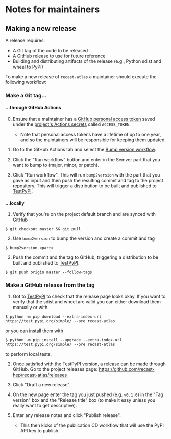 # Notes for maintainers

## Making a new release

A release requires:
* A Git tag of the code to be released
* A GitHub release to use for future reference
* Building and distributing artifacts of the release (e.g., Python sdist and wheel to PyPI)

To make a new release of `recast-atlas` a maintainer should execute the following workflow:

### Make a Git tag...

#### ...through GitHub Actions

0. Ensure that a maintainer has a [GitHub personal access token][GitHub PAT] saved under the [project's Actions secrets](https://github.com/recast-hep/recast-atlas/settings/secrets/actions) called `ACCESS_TOKEN`.
   - Note that personal access tokens have a lifetime of up to one year, and so the maintainers will be responsible for keeping them updated.

1. Go to the GitHub Actions tab and select the [Bump version workflow][bump version workflow].

2. Click the "Run workflow" button and enter in the Semver part that you want to bump to (major, minor, or patch).

3. Click "Run workflow". This will run `bump2version` with the part that you gave as input and then push the resulting commit and tag to the project repository.
This will trigger a distribution to be built and published to [TestPyPI][TestPyPI].

[GitHub PAT]: https://docs.github.com/en/authentication/keeping-your-account-and-data-secure/creating-a-personal-access-token
[bump version workflow]: https://github.com/recast-hep/recast-atlas/actions/workflows/bump-version.yml
[TestPyPI]: https://test.pypi.org/project/recast-atlas/

#### ...locally

1. Verify that you're on the project default branch and are synced with GitHub

```console
$ git checkout master && git pull
```

2. Use `bump2version` to bump the version and create a commit and tag

```console
$ bump2version <part>
```

3. Push the commit and the tag to GitHub, triggering a distribution to be built and published to [TestPyPI][TestPyPI].

```console
$ git push origin master --follow-tags
```

### Make a GitHub release from the tag

1. Got to [TestPyPI](https://test.pypi.org/project/recast-atlas/) to check that the release page looks okay. If you want to verify that the sdist and wheel are valid you can either download them manually or with

```console
$ python -m pip download --extra-index-url https://test.pypi.org/simple/ --pre recast-atlas
```

or you can install them with

```console
$ python -m pip install --upgrade --extra-index-url https://test.pypi.org/simple/ --pre recast-atlas
```

to perform local tests.

2. Once satisfied with the TestPyPI version, a release can be made through GitHub. Go to the project releases page: https://github.com/recast-hep/recast-atlas/releases

3. Click "Draft a new release".

4. On the new page enter the tag you just pushed (e.g. `v0.1.0`) in the "Tag version" box and the "Release title" box (to make it easy unless you really want to get descriptive).

5. Enter any release notes and click "Publish release".
   * This then kicks of the publication CD workflow that will use the PyPI API key to publish.
